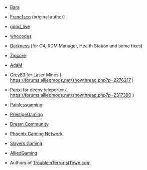 - [Bara](http://steamcommunity.com/profiles/76561198041923231/)
- [Franc1sco](http://steamcommunity.com/profiles/76561198011608644/) (original author)
- [good_live](http://steamcommunity.com/profiles/76561198060485155/)
- [whocodes](https://whocodes.pw/)
- [Darkness](http://steamcommunity.com/profiles/76561198127839952/) (for C4, RDM Manager, Health Station and some fixes)
- [Zipcore](http://steamcommunity.com/profiles/76561198035410392/)
- [AdaM](http://steamcommunity.com/profiles/76561198134328733/)
- [Grey83](https://forums.alliedmods.net/member.php?u=256713) for Laser Mines ( https://forums.alliedmods.net/showthread.php?p=2276217 )
- [Purixi](https://forums.alliedmods.net/member.php?u=261590) for decoy teleporter ( https://forums.alliedmods.net/showthread.php?p=2317390 )

- [Painlessgaming](https://painlessgaming.eu/)
- [PrestigeGaming](https://www.prestige-gaming.org/)
- [Dream Community](http://dream-community.de/)
- [Phoenix Gaming Network](https://www.pgn.site)
- [Slayers Gaming](http://slayersgaming.com/)
- [AlliedGaming](http://allied-gaming.com/)

- Authors of [TroubleinTerroristTown.com](troubleinterroristtown.com)